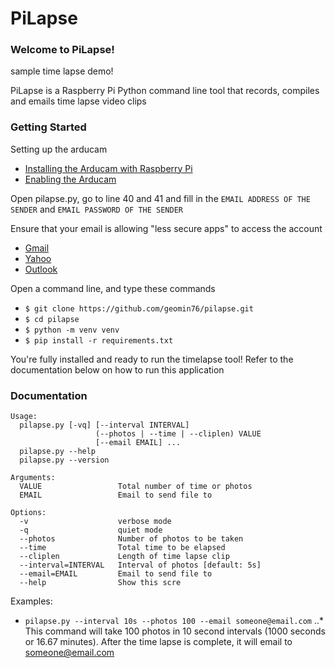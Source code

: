 # PiLapse

### Welcome to PiLapse! 

sample time lapse demo!

PiLapse is a Raspberry Pi Python command line tool that records, compiles and emails time lapse video clips

### Getting Started

Setting up the arducam
- [Installing the Arducam with Raspberry Pi](https://www.youtube.com/watch?v=xA9rzq5_GFM&t=101s)
- [Enabling the Arducam](https://techoverflow.net/2019/07/23/how-to-enable-raspberry-pi-camera-using-raspi-config/)

Open pilapse.py, go to line 40 and 41 and fill in the `EMAIL ADDRESS OF THE SENDER` and `EMAIL PASSWORD OF THE SENDER`

Ensure that your email is allowing "less secure apps" to access the account
- [Gmail](https://www.google.com/settings/security/lesssecureapps)
- [Yahoo](https://support.reolink.com/hc/en-us/articles/360004195474-How-to-Allow-Less-Secure-Apps-to-Access-Your-Yahoo-Mail)
- [Outlook](https://answers.microsoft.com/en-us/msoffice/forum/msoffice_outlook-mso_win10-mso_365hp/outlook-security/e92fbfb5-504e-4709-85ce-4996c5a6f14a)

Open a command line, and type these commands
- `$ git clone https://github.com/geomin76/pilapse.git`
- `$ cd pilapse`
- `$ python -m venv venv`
- `$ pip install -r requirements.txt`

You're fully installed and ready to run the timelapse tool! Refer to the documentation below on how to run this application

### Documentation

```
Usage:
  pilapse.py [-vq] [--interval INTERVAL] 
                   (--photos | --time | --cliplen) VALUE 
                   [--email EMAIL] ...
  pilapse.py --help
  pilapse.py --version

Arguments:
  VALUE                 Total number of time or photos
  EMAIL                 Email to send file to

Options:
  -v                    verbose mode
  -q                    quiet mode
  --photos              Number of photos to be taken
  --time                Total time to be elapsed
  --cliplen             Length of time lapse clip
  --interval=INTERVAL   Interval of photos [default: 5s]
  --email=EMAIL         Email to send file to
  --help                Show this scre
```

Examples:
- `pilapse.py --interval 10s --photos 100 --email someone@email.com`
..* This command will take 100 photos in 10 second intervals (1000 seconds or 16.67 minutes). After the time lapse is complete, it will email to someone@email.com